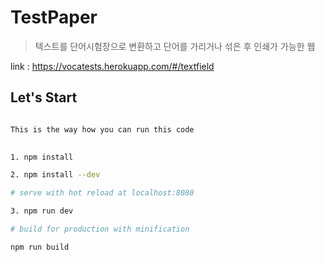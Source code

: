 
# TestPaper

> 텍스트를 단어시험장으로 변환하고 단어를 가리거나 섞은 후 인쇄가 가능한 웹


link : https://vocatests.herokuapp.com/#/textfield

## Let's Start

``` bash

This is the way how you can run this code
  

1. npm install

2. npm install --dev

# serve with hot reload at localhost:8080

3. npm run dev

# build for production with minification

npm run build

```
